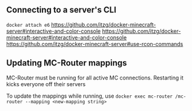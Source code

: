 ## Connecting to a server's CLI
`docker attach e6`
https://github.com/itzg/docker-minecraft-server#interactive-and-color-console
https://github.com/itzg/docker-minecraft-server#interactive-and-color-console
https://github.com/itzg/docker-minecraft-server#use-rcon-commands

## Updating MC-Router mappings
MC-Router must be running for all active MC connections. Restarting it kicks everyone off their servers

To update the mappings while running, use `docker exec mc-router /mc-router --mapping <new-mapping string>`